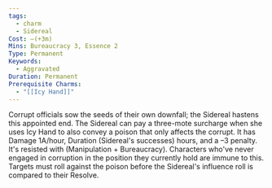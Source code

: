 ```yaml
---
tags:
  - charm
  - Sidereal
Cost: —(+3m)
Mins: Bureaucracy 3, Essence 2
Type: Permanent
Keywords:
  - Aggravated
Duration: Permanent
Prerequisite Charms:
  - "[[Icy Hand]]"
---
```

Corrupt officials sow the seeds of their own downfall; the Sidereal hastens this appointed end. The Sidereal can pay a three-mote surcharge when she uses Icy Hand to also convey a poison that only affects the corrupt. It has Damage 1A/hour, Duration (Sidereal's successes) hours, and a –3 penalty. It's resisted with (Manipulation + Bureaucracy). Characters who've never engaged in corruption in the position they currently hold are immune to this. Targets must roll against the poison before the Sidereal's influence roll is compared to their Resolve.